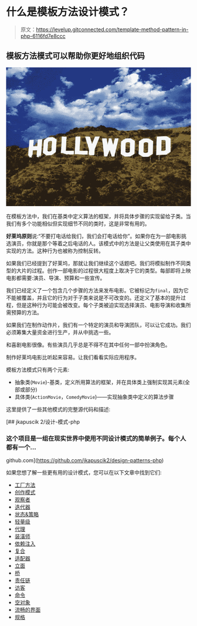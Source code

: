 # 什么是模板方法设计模式？

> 原文：<https://levelup.gitconnected.com/template-method-pattern-in-php-6116fd7e8ccc>

## 模板方法模式可以帮助你更好地组织代码

![](img/345d1812343ac774bc2e3d657cd2562a.png)

在模板方法中，我们在基类中定义算法的框架，并将具体步骤的实现留给子类。当我们有多个功能相似但实现细节不同的类时，这是非常有用的。

**好莱坞原则**说:“不要打电话给我们，我们会打电话给你”。如果你在为一部电影挑选演员，你就是那个等着之后电话的人。该模式中的方法是让父类使用在其子类中实现的方法。这种行为也被称为控制反转。

如果我们已经提到了好莱坞，那就让我们继续这个话题吧。我们将模拟制作不同类型的大片的过程。创作一部电影的过程很大程度上取决于它的类型。每部即将上映电影都需要:演员、导演、预算和一些宣传。

我们已经定义了一个包含几个步骤的方法来发布电影。它被标记为`final`，因为它不能被覆盖，并且它的行为对于子类来说是不可改变的。还定义了基本的提升过程，但是这种行为可能会被改变。每个子类被迫实现选择演员、电影导演和收集所需预算的方法。

如果我们在制作动作片，我们有一个特定的演员和导演团队，可以让它成功。我们必须筹集大量资金进行生产，并从中挑选一些。

和喜剧电影很像。有些演员几乎总是不得不在其中任何一部中扮演角色。

制作好莱坞电影比听起来容易。让我们看看实际应用程序。

模板方法模式只有两个元素:

*   抽象类(`Movie`)-基类，定义所用算法的框架，并在具体类上强制实现其元素(全部或部分)
*   具体类(`ActionMovie`，`ComedyMovie`)——实现抽象类中定义的算法步骤

这里提供了一些其他模式的完整源代码和描述:

[](https://github.com/jkapuscik2/design-patterns-php) [## jkapuscik 2/设计-模式-php

### 这个项目是一组在现实世界中使用不同设计模式的简单例子。每个人都有一个…

github.com](https://github.com/jkapuscik2/design-patterns-php) 

如果您想了解一些更有用的设计模式，您可以在以下文章中找到它们:

*   [工厂方法](https://medium.com/@j.kapuscik2/getting-started-with-design-patterns-in-php-4d451ccdfb71)
*   [创作模式](https://medium.com/@j.kapuscik2/creational-design-patterns-in-php-db365d3245ce)
*   [观察者](https://medium.com/@j.kapuscik2/observer-pattern-in-php-2ba240f89fb2)
*   [迭代器](https://medium.com/@j.kapuscik2/iterator-pattern-in-php-b7624f6bdbcf)
*   [状态&策略](https://medium.com/@j.kapuscik2/state-strategy-design-patterns-by-example-f57ebd7b6211)
*   [轻量级](https://medium.com/swlh/flyweight-design-pattern-in-php-edcda0486fb0?source=friends_link&sk=a0fa3083d5afd7e41af8a4f7a1df05f1)
*   [代理](https://medium.com/better-programming/proxy-design-pattern-and-how-to-use-it-acd0f11e5330)
*   [装潢师](https://medium.com/better-programming/decorator-c04fae63dfff)
*   [依赖注入](https://medium.com/better-programming/dependency-injection-8f09a93ec995)
*   [复合](https://medium.com/swlh/composite-908878748d0e)
*   [适配器](https://medium.com/swlh/building-cloud-storage-application-with-adapter-design-pattern-8b0105a1bda7)
*   [立面](https://medium.com/better-programming/what-is-facade-design-pattern-67cb09ce35d4)
*   [桥](https://medium.com/better-programming/what-is-bridge-design-pattern-89bfa581fbd3)
*   [责任链](https://medium.com/@j.kapuscik2/what-is-chain-of-responsibility-design-pattern-ff4d22abd124)
*   [访客](https://medium.com/@j.kapuscik2/what-is-visitor-design-pattern-8451fb75876)
*   [命令](https://medium.com/@j.kapuscik2/what-is-cqrs-command-design-pattern-5d400fd9f93a)
*   [空对象](https://medium.com/@j.kapuscik2/what-is-null-object-design-pattern-f3b4d3d28636)
*   [流畅的界面](https://medium.com/@j.kapuscik2/what-is-the-fluent-interface-design-pattern-2797645b2a2e)
*   [规格](https://medium.com/@j.kapuscik2/what-is-the-specification-design-pattern-4051dd9e71c3)
